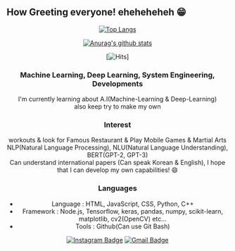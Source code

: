 ## How Greeting everyone! eheheheheh 😁 
<div align=center>
  
[![Top Langs](https://github-readme-stats.vercel.app/api/top-langs/?username=Ian0720&layout=compact)](https://github.com/anuraghazra/github-readme-stats)

</div>


<div align=center>
  
[![Anurag's github stats](https://github-readme-stats.vercel.app/api?username=Ian0720)](https://github.com/anuraghazra/github-readme-stats)

</div>

<div align=center>

[![Hits](https://hits.seeyoufarm.com/api/count/incr/badge.svg?url=https%3A%2F%2Fgithub.com%2FIan0720)]

</div>

<div align=center>
  
### Machine Learning, Deep Learning, System Engineering, Developments 
 I'm currently learning about A.I(Machine-Learning & Deep-Learning)<br/>
 also keep try to make my own  

### Interest
 workouts & look for Famous Restaurant & Play Mobile Games & Martial Arts<br/>
 NLP(Natural Language Processing), NLU(Natural Language Understanding), BERT(GPT-2, GPT-3)<br/>
 Can understand international papers (Can speak Korean & English), I hope that I can develop my own capabilities! 😄
 
### Languages
- Language : HTML, JavaScript, CSS, Python, C++
- Framework : Node.js, Tensorflow, keras, pandas, numpy, scikit-learn, matplotlib, cv2(OpenCV) etc...
- Tools : Github(Can use Git Bash)

</div>

<div align=center>

[![Instagram Badge](https://img.shields.io/badge/-Instagram-dd2a7b?style=flat-square&logo=instagram&logoColor=white&link=https://www.instagram.com/t3d._.x.x/)](https://www.instagram.com/t3d._.x.x/) 
[![Gmail Badge](https://img.shields.io/badge/-Gmail-d14836?style=flat-square&logo=Gmail&logoColor=white&link=mailto:aoa8538@gmail.com)](mailto:aoa8538@gmail.com)
</div>

<!--
**Ian0720/Ian0720** is a ✨ _special_ ✨ repository because its `README.md` (this file) appears on your GitHub profile.

Here are some ideas to get you started:

- 🔭 I’m currently working on ...
- 🌱 I’m currently learning ...
- 👯 I’m looking to collaborate on ...
- 🤔 I’m looking for help with ...
- 💬 Ask me about ...
- 📫 How to reach me: ...
- 😄 Pronouns: ...
- ⚡ Fun fact: ...
-->
